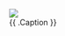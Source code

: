 <figure>
    <img src="{{ .AssetURL }}{{ .FileName }}" />
    <figcaption>
        {{ .Caption }} 
    </figcaption>
</figure>